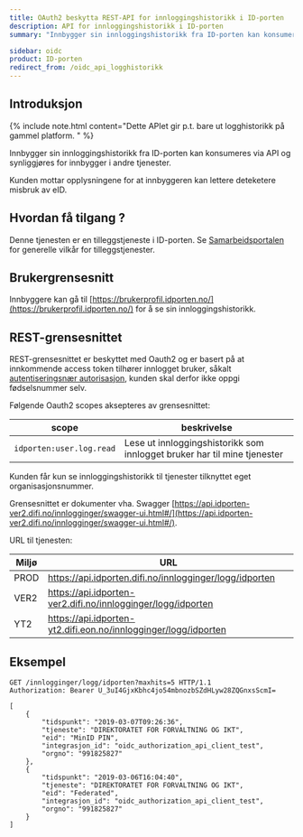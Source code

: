```yaml
---
title: OAuth2 beskytta REST-API for innloggingshistorikk i ID-porten
description: API for innloggingshistorikk i ID-porten
summary: "Innbygger sin innloggingshistorikk fra ID-porten kan konsumeres via API og synliggjøres for innbygger i andre tjenester. Dette gir innbygger innsyn i bruk av egne data fraDigitaliseringsdirektoratets  løsninger"

sidebar: oidc
product: ID-porten
redirect_from: /oidc_api_logghistorikk
---
```


## Introduksjon

{% include note.html content="Dette APIet gir p.t. bare ut logghistorikk på gammel platform. " %}

Innbygger sin innloggingshistorikk fra ID-porten kan konsumeres via API og synliggjøres for innbygger i andre tjenester.

Kunden mottar opplysningene for at innbyggeren kan lettere deteketere misbruk av eID.

## Hvordan få tilgang ?

Denne tjenesten er en tilleggstjeneste i ID-porten. Se [Samarbeidsportalen](https://samarbeid.digdir.no) for generelle vilkår for tilleggstjenester.

## Brukergrensesnitt

Innbyggere kan gå til [https://brukerprofil.idporten.no/](https://brukerprofil.idporten.no/) for å se sin innloggingshistorikk.

## REST-grensesnittet

REST-grensesnittet er beskyttet med Oauth2 og er basert på at innkommende access token tilhører innlogget bruker,  såkalt  [autentiseringsnær autorisasjon]({{site.baseurl}}/docs/idporten/oidc/oidc_auth_oauth2), kunden skal derfor ikke oppgi fødselsnummer selv.

Følgende Oauth2 scopes aksepteres av grensesnittet:

| scope | beskrivelse |
| - | - |   
| `idporten:user.log.read`  |  Lese ut innloggingshistorikk  som innlogget bruker har til mine tjenester  |


Kunden får kun se innloggingshistorikk til tjenester tilknyttet eget organisasjonsnummer.

Grensesnittet er dokumenter vha. Swagger [https://api.idporten-ver2.difi.no/innlogginger/swagger-ui.html#/](https://api.idporten-ver2.difi.no/innlogginger/swagger-ui.html#/).

URL til tjenesten:

| Miljø | URL |
|-|-|
|PROD  | https://api.idporten.difi.no/innlogginger/logg/idporten  |
|VER2  | https://api.idporten-ver2.difi.no/innlogginger/logg/idporten  |
|YT2   | https://api.idporten-yt2.difi.eon.no/innlogginger/logg/idporten |

## Eksempel

```
GET /innlogginger/logg/idporten?maxhits=5 HTTP/1.1
Authorization: Bearer U_3uI4GjxKbhc4jo54mbnozbSZdHLyw28ZQGnxsScmI=

[
    {
        "tidspunkt": "2019-03-07T09:26:36",
        "tjeneste": "DIREKTORATET FOR FORVALTNING OG IKT",
        "eid": "MinID PIN",
        "integrasjon_id": "oidc_authorization_api_client_test",
        "orgno": "991825827"
    },
    {
        "tidspunkt": "2019-03-06T16:04:40",
        "tjeneste": "DIREKTORATET FOR FORVALTNING OG IKT",
        "eid": "Federated",
        "integrasjon_id": "oidc_authorization_api_client_test",
        "orgno": "991825827"
    }
]

```
